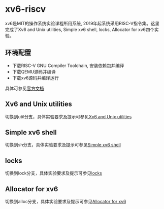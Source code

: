 # xv6-riscv

xv6是MIT的操作系统实验课程所用系统, 2019年起系统采用RISC-V指令集。这里完成了Xv6 and Unix utilities, Simple xv6 shell, locks, Allocator for xv6四个实验。

## 环境配置

- 下载RISC-V GNU Compiler Toolchain, 安装依赖包并编译
- 下载QEMU源码并编译
- 下载xv6源码并编译运行

具体可参见[官方文档](https://pdos.csail.mit.edu/6.828/2019/tools.html)

## Xv6 and Unix utilities

切换到util分支，具体实验要求及提示可参见[Xv6 and Unix utilities](https://pdos.csail.mit.edu/6.828/2019/labs/util.html)

## Simple xv6 shell

切换到sh分支，具体实验要求及提示可参见[Simple xv6 shell](https://pdos.csail.mit.edu/6.828/2019/labs/sh.html)

## locks

切换到lock分支，具体实验要求及提示可参见[locks](https://pdos.csail.mit.edu/6.828/2020/labs/lock.html)

## Allocator for xv6

切换到alloc分支，具体实验要求及提示可参见[Allocator for xv6](https://pdos.csail.mit.edu/6.828/2019/labs/alloc.html)